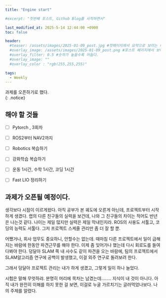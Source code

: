 ```yaml
---
title: "Engine start"

#excerpt: "첫번째 포스트, Github Blog를 시작하면서"

last_modified_at: 2025-5-14 12:44:00 +0900
toc: false

header:
  #teaser: /assets/images/2025-01-09_post.jpg #첫페이지에서 요약으로 보이는 페이지.
  #overlay_image: /assets/images/2025-01-09_post.png #포스트 페이지에서 보이는 이미지
  #overlay_filter: 0.5 #숫자가 높을수록 어둡다.
  #overlay_image: ""
  #overlay_color : "rgb(255,255,255)"

tags:
  - Weekly  
---
```


과제를 오픈하기로 했다.    
{: .notice}


## 해야 할 것들
  - [ ] Pytorch , 3회차
  - [ ] ROS2부터 NAV2까지 
  - [ ] Robotics 복습하기
  - [ ] 강화학습 복습하기
  - [ ] 운동 1시간, 수학 1시간, 코딩 1시간
  - [ ] Fast LIO 정리하기

  

## 과제가 오픈될 예정이다. 

생각보다 시점이 이르게왔다. 아직 공부가 본 궤도에 오른게 아닌데, 프로젝트부터 시작하게 생겼다. 
랩의 다른 친구들의 실력을 보건데, 나와 그 친구들의 차이는 적어도 반년은 나는것 같다. 나이는 제일 많지만 실력은 제일 막내인지라. 
ROS의 사용도 서툴고, 코딩의 능력도 서툴다. 그저 프로젝트 스케줄 관리만 좀 더 잘 할 뿐. 

어쨌거나, 회사 업무도 중요하니, 안할수는 없는데.
때마침 다른 프로젝트에서 일이 급해지는 바람에 한동안 파견근무를 해야 한다. 이제 좀 잊어가나 했는데 다시 회로도를 들여다봐야 한다. 
덩달아 SLAM 쪽 내 사수도 같이 파견을 오는 바람에, 팀의 프로젝트에서 SLAM알고리즘 연구에 공백이 발생했고, 이걸 외주 연구로 돌려보려 한다. 

그래서 덩달아 프로젝트 관리는 내가 하게 생겼고, 
그렇게 일이 하나 늘었다. 

시험은 말해 무엇하랴. 
분명히 머리에 목차는 남겼는데........ 지식이 내 것이 아니다. 
아직 내가 완전히 이해를 하지 못한 걸 보면, 이걸로 누굴 가르치기는 글러먹었나보다. 나의 주제를 알렸다. 
